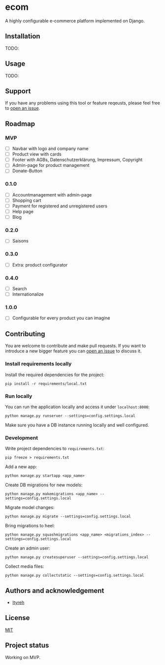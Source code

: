 # ecom

A highly configurable e-commerce platform implemented on Django.

## Installation

TODO:

## Usage

TODO:

## Support

If you have any problems using this tool or feature reqeusts, please feel free to [open an issue](https://github.com/ityreh/ecom/issues/new).

## Roadmap

### MVP

- [ ] Navbar with logo and company name
- [ ] Product view with cards
- [ ] Footer with AGBs, Datenschutzerklärung, Impressum, Copyright
- [ ] Admin-page for product management
- [ ] Donate-Button

### 0.1.0

- [ ] Accountmanagement with admin-page
- [ ] Shopping cart
- [ ] Payment for registered and unregistered users
- [ ] Help page
- [ ] Blog

### 0.2.0

- [ ] Saisons

### 0.3.0

- [ ] Extra: product configurator

### 0.4.0

- [ ] Search
- [ ] Internationalize

### 1.0.0

- [ ] Configurable for every product you can imagine

## Contributing

You are welcome to contribute and make pull requests. If you want to introduce a new bigger feature you can [open an issue](https://github.com/ityreh/mkreadme/issues/new) to discuss it.

### Install requirements locally

Install the required dependencies for the project:

    pip install -r requirements/local.txt

### Run locally

You can run the application locally and access it under `localhost:8000`:

    python manage.py runserver --settings=config.settings.local

Make sure you have a DB instance running locally and well configured.

### Development

Write project dependencies to `requirements.txt`:

    pip freeze > requirements.txt

Add a new app:

    python manage.py startapp <app_name>

Create DB migrations for new models:

    python manage.py makemigrations <app_name> --settings=config.settings.local

Migrate model changes:

    python manage.py migrate --settings=config.settings.local

Bring migrations to heel:

    python manage.py squashmigrations <app_name> <migrations_index> --settings=config.settings.local

Create an admin user:

    python manage.py createsuperuser --settings=config.settings.local

Collect media files:

    python manage.py collectstatic --settings=config.settings.local

## Authors and acknowledgement

- [Ityreh](https://github.com/ityreh)

## License

[MIT](./LICENSE)

## Project status

Working on MVP.
